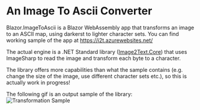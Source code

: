 # An Image To Ascii Converter

Blazor.ImageToAscii is a Blazor WebAssembly app that transforms an image to an ASCII map, using darkerst to lighter character sets. You can find  working sample of the app at https://i2t.azurewebsites.net/

The actual engine is a .NET Standard library ([Image2Text.Core](https://github.com/georgekosmidis/Blazor.ImageToAscii/tree/master/src/Image2Text.Core)) that uses ImageSharp to read the image and transform each byte to a character.

The library offers more capabilities than what the sample contains (e.g. change the size of the image, use different character sets etc.), so this is actually work in progress!

The following gif is an output sample of the library:
![Transformation Sample](https://raw.githubusercontent.com/georgekosmidis/ImageToText/master/readme/readme.gif)
